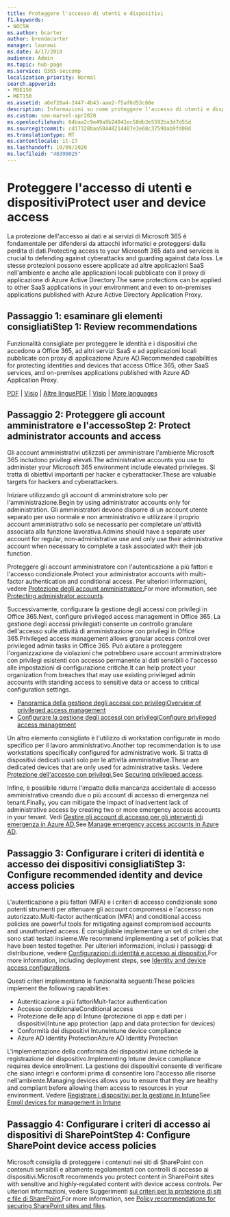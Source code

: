 ```yaml
---
title: Proteggere l'accesso di utenti e dispositivi
f1.keywords:
- NOCSH
ms.author: bcarter
author: brendacarter
manager: laurawi
ms.date: 4/17/2018
audience: Admin
ms.topic: hub-page
ms.service: O365-seccomp
localization_priority: Normal
search.appverid:
- MOE150
- MET150
ms.assetid: a6ef28a4-2447-4b43-aae2-f5af6d53c68e
description: Informazioni su come proteggere l'accesso di utenti e dispositivi ai dati e ai servizi di Microsoft 365 e difendersi dalla perdita di dati.
ms.custom: seo-marvel-apr2020
ms.openlocfilehash: 64baa2c9e49a9b24841ec50db3e5592ba3d7d55d
ms.sourcegitcommit: cd17328baa58448214487e3e68c37590ab9fd08d
ms.translationtype: MT
ms.contentlocale: it-IT
ms.lasthandoff: 10/09/2020
ms.locfileid: "48399025"
---
```

# <a name="protect-user-and-device-access"></a><span data-ttu-id="941e8-103">Proteggere l'accesso di utenti e dispositivi</span><span class="sxs-lookup"><span data-stu-id="941e8-103">Protect user and device access</span></span>

<span data-ttu-id="941e8-104">La protezione dell'accesso ai dati e ai servizi di Microsoft 365 è fondamentale per difendersi da attacchi informatici e proteggersi dalla perdita di dati.</span><span class="sxs-lookup"><span data-stu-id="941e8-104">Protecting access to your Microsoft 365 data and services is crucial to defending against cyberattacks and guarding against data loss.</span></span> <span data-ttu-id="941e8-105">Le stesse protezioni possono essere applicate ad altre applicazioni SaaS nell'ambiente e anche alle applicazioni locali pubblicate con il proxy di applicazione di Azure Active Directory.</span><span class="sxs-lookup"><span data-stu-id="941e8-105">The same protections can be applied to other SaaS applications in your environment and even to on-premises applications published with Azure Active Directory Application Proxy.</span></span>
  
## <a name="step-1-review-recommendations"></a><span data-ttu-id="941e8-106">Passaggio 1: esaminare gli elementi consigliati</span><span class="sxs-lookup"><span data-stu-id="941e8-106">Step 1: Review recommendations</span></span>

<span data-ttu-id="941e8-107">Funzionalità consigliate per proteggere le identità e i dispositivi che accedono a Office 365, ad altri servizi SaaS e ad applicazioni locali pubblicate con proxy di applicazione Azure AD.</span><span class="sxs-lookup"><span data-stu-id="941e8-107">Recommended capabilities for protecting identities and devices that access Office 365, other SaaS services, and on-premises applications published with Azure AD Application Proxy.</span></span>
  
<span data-ttu-id="941e8-108">[PDF](https://go.microsoft.com/fwlink/p/?linkid=841656) | [Visio](https://go.microsoft.com/fwlink/p/?linkid=841657) | [Altre lingue](https://www.microsoft.com/download/details.aspx?id=55032)</span><span class="sxs-lookup"><span data-stu-id="941e8-108">[PDF](https://go.microsoft.com/fwlink/p/?linkid=841656) | [Visio](https://go.microsoft.com/fwlink/p/?linkid=841657) | [More languages](https://www.microsoft.com/download/details.aspx?id=55032)</span></span>
  
## <a name="step-2-protect-administrator-accounts-and-access"></a><span data-ttu-id="941e8-109">Passaggio 2: Proteggere gli account amministratore e l'accesso</span><span class="sxs-lookup"><span data-stu-id="941e8-109">Step 2: Protect administrator accounts and access</span></span>
<span data-ttu-id="941e8-110">Gli account amministrativi utilizzati per amministrare l'ambiente Microsoft 365 includono privilegi elevati.</span><span class="sxs-lookup"><span data-stu-id="941e8-110">The administrative accounts you use to administer your Microsoft 365 environment include elevated privileges.</span></span> <span data-ttu-id="941e8-111">Si tratta di obiettivi importanti per hacker e cyberattacker.</span><span class="sxs-lookup"><span data-stu-id="941e8-111">These are valuable targets for hackers and cyberattackers.</span></span> 

<span data-ttu-id="941e8-112">Iniziare utilizzando gli account di amministratore solo per l'amministrazione.</span><span class="sxs-lookup"><span data-stu-id="941e8-112">Begin by using administrator accounts only for administration.</span></span> <span data-ttu-id="941e8-113">Gli amministratori devono disporre di un account utente separato per uso normale e non amministrativo e utilizzare il proprio account amministrativo solo se necessario per completare un'attività associata alla funzione lavorativa.</span><span class="sxs-lookup"><span data-stu-id="941e8-113">Admins should have a separate user account for regular, non-administrative use and only use their administrative account when necessary to complete a task associated with their job function.</span></span>

<span data-ttu-id="941e8-114">Proteggere gli account amministratore con l'autenticazione a più fattori e l'accesso condizionale.</span><span class="sxs-lookup"><span data-stu-id="941e8-114">Protect your administrator accounts with multi-factor authentication and conditional access.</span></span> <span data-ttu-id="941e8-115">Per ulteriori informazioni, vedere [Protezione degli account amministratore.](https://docs.microsoft.com/microsoft-365/enterprise/identity-access-prerequisites#protecting-administrator-accounts)</span><span class="sxs-lookup"><span data-stu-id="941e8-115">For more information, see [Protecting administrator accounts](https://docs.microsoft.com/microsoft-365/enterprise/identity-access-prerequisites#protecting-administrator-accounts).</span></span> 

<span data-ttu-id="941e8-116">Successivamente, configurare la gestione degli accessi con privilegi in Office 365.</span><span class="sxs-lookup"><span data-stu-id="941e8-116">Next, configure privileged access management in Office 365.</span></span> <span data-ttu-id="941e8-117">La gestione degli accessi privilegiati consente un controllo granulare dell'accesso sulle attività di amministrazione con privilegi in Office 365.</span><span class="sxs-lookup"><span data-stu-id="941e8-117">Privileged access management allows granular access control over privileged admin tasks in Office 365.</span></span> <span data-ttu-id="941e8-118">Può aiutare a proteggere l'organizzazione da violazioni che potrebbero usare account amministratore con privilegi esistenti con accesso permanente ai dati sensibili o l'accesso alle impostazioni di configurazione critiche.</span><span class="sxs-lookup"><span data-stu-id="941e8-118">It can help protect your organization from breaches that may use existing privileged admin accounts with standing access to sensitive data or access to critical configuration settings.</span></span>

- [<span data-ttu-id="941e8-119">Panoramica della gestione degli accessi con privilegi</span><span class="sxs-lookup"><span data-stu-id="941e8-119">Overview of privileged access management</span></span>](privileged-access-management-overview.md)
- [<span data-ttu-id="941e8-120">Configurare la gestione degli accessi con privilegi</span><span class="sxs-lookup"><span data-stu-id="941e8-120">Configure privileged access management</span></span>](privileged-access-management-configuration.md)

<span data-ttu-id="941e8-121">Un altro elemento consigliato è l'utilizzo di workstation configurate in modo specifico per il lavoro amministrativo.</span><span class="sxs-lookup"><span data-stu-id="941e8-121">Another top recommendation is to use workstations specifically configured for administrative work.</span></span> <span data-ttu-id="941e8-122">Si tratta di dispositivi dedicati usati solo per le attività amministrative.</span><span class="sxs-lookup"><span data-stu-id="941e8-122">These are dedicated devices that are only used for administrative tasks.</span></span> <span data-ttu-id="941e8-123">Vedere [Protezione dell'accesso con privilegi.](https://docs.microsoft.com/windows-server/identity/securing-privileged-access/securing-privileged-access)</span><span class="sxs-lookup"><span data-stu-id="941e8-123">See [Securing privileged access](https://docs.microsoft.com/windows-server/identity/securing-privileged-access/securing-privileged-access).</span></span>

<span data-ttu-id="941e8-124">Infine, è possibile ridurre l'impatto della mancanza accidentale di accesso amministrativo creando due o più account di accesso di emergenza nel tenant.</span><span class="sxs-lookup"><span data-stu-id="941e8-124">Finally, you can mitigate the impact of inadvertent lack of administrative access by creating two or more emergency access accounts in your tenant.</span></span> <span data-ttu-id="941e8-125">Vedi [Gestire gli account di accesso per gli interventi di emergenza in Azure AD.](https://docs.microsoft.com/azure/active-directory/users-groups-roles/directory-emergency-access)</span><span class="sxs-lookup"><span data-stu-id="941e8-125">See [Manage emergency access accounts in Azure AD](https://docs.microsoft.com/azure/active-directory/users-groups-roles/directory-emergency-access).</span></span> 

## <a name="step-3-configure-recommended-identity-and-device-access-policies"></a><span data-ttu-id="941e8-126">Passaggio 3: Configurare i criteri di identità e accesso dei dispositivi consigliati</span><span class="sxs-lookup"><span data-stu-id="941e8-126">Step 3: Configure recommended identity and device access policies</span></span>
<span data-ttu-id="941e8-127">L'autenticazione a più fattori (MFA) e i criteri di accesso condizionale sono potenti strumenti per attenuare gli account compromessi e l'accesso non autorizzato.</span><span class="sxs-lookup"><span data-stu-id="941e8-127">Multi-factor authentication (MFA) and conditional access policies are powerful tools for mitigating against compromised accounts and unauthorized access.</span></span> <span data-ttu-id="941e8-128">È consigliabile implementare un set di criteri che sono stati testati insieme.</span><span class="sxs-lookup"><span data-stu-id="941e8-128">We recommend implementing a set of policies that have been tested together.</span></span> <span data-ttu-id="941e8-129">Per ulteriori informazioni, inclusi i passaggi di distribuzione, vedere [Configurazioni di identità e accesso ai dispositivi.](../security/office-365-security/microsoft-365-policies-configurations.md)</span><span class="sxs-lookup"><span data-stu-id="941e8-129">For more information, including deployment steps, see [Identity and device access configurations](../security/office-365-security/microsoft-365-policies-configurations.md).</span></span>

 <span data-ttu-id="941e8-130">Questi criteri implementano le funzionalità seguenti:</span><span class="sxs-lookup"><span data-stu-id="941e8-130">These policies implement the following capabilities:</span></span>
- <span data-ttu-id="941e8-131">Autenticazione a più fattori</span><span class="sxs-lookup"><span data-stu-id="941e8-131">Mult-factor authentication</span></span>
- <span data-ttu-id="941e8-132">Accesso condizionale</span><span class="sxs-lookup"><span data-stu-id="941e8-132">Conditional access</span></span>
- <span data-ttu-id="941e8-133">Protezione delle app di Intune (protezione di app e dati per i dispositivi)</span><span class="sxs-lookup"><span data-stu-id="941e8-133">Intune app protection (app and data protection for devices)</span></span>
- <span data-ttu-id="941e8-134">Conformità dei dispositivi Intune</span><span class="sxs-lookup"><span data-stu-id="941e8-134">Intune device compliance</span></span>
- <span data-ttu-id="941e8-135">Azure AD Identity Protection</span><span class="sxs-lookup"><span data-stu-id="941e8-135">Azure AD Identity Protection</span></span>

<span data-ttu-id="941e8-136">L'implementazione della conformità dei dispositivi intune richiede la registrazione del dispositivo.</span><span class="sxs-lookup"><span data-stu-id="941e8-136">Implementing Intune device compliance requires device enrollment.</span></span> <span data-ttu-id="941e8-137">La gestione dei dispositivi consente di verificare che siano integri e conformi prima di consentire loro l'accesso alle risorse nell'ambiente.</span><span class="sxs-lookup"><span data-stu-id="941e8-137">Managing devices allows you to ensure that they are healthy and compliant before allowing them access to resources in your environment.</span></span> <span data-ttu-id="941e8-138">Vedere [Registrare i dispositivi per la gestione in Intune](https://docs.microsoft.com/intune-classic/deploy-use/enroll-devices-in-microsoft-intune)</span><span class="sxs-lookup"><span data-stu-id="941e8-138">See [Enroll devices for management in Intune](https://docs.microsoft.com/intune-classic/deploy-use/enroll-devices-in-microsoft-intune)</span></span>

## <a name="step-4-configure-sharepoint-device-access-policies"></a><span data-ttu-id="941e8-139">Passaggio 4: Configurare i criteri di accesso ai dispositivi di SharePoint</span><span class="sxs-lookup"><span data-stu-id="941e8-139">Step 4: Configure SharePoint device access policies</span></span>

<span data-ttu-id="941e8-140">Microsoft consiglia di proteggere i contenuti nei siti di SharePoint con contenuti sensibili e altamente regolamentati con controlli di accesso ai dispositivi.</span><span class="sxs-lookup"><span data-stu-id="941e8-140">Microsoft recommends you protect content in SharePoint sites with sensitive and highly-regulated content with device access controls.</span></span> <span data-ttu-id="941e8-141">Per ulteriori informazioni, vedere Suggerimenti [sui criteri per la protezione di siti e file di SharePoint.](../security/office-365-security/sharepoint-file-access-policies.md)</span><span class="sxs-lookup"><span data-stu-id="941e8-141">For more information, see [Policy recommendations for securing SharePoint sites and files](../security/office-365-security/sharepoint-file-access-policies.md).</span></span>



    


